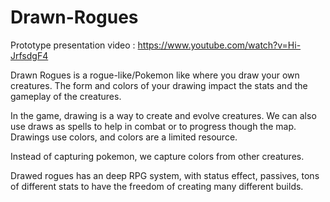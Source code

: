 # Drawn-Rogues
Prototype presentation video : https://www.youtube.com/watch?v=Hi-JrfsdgF4

Drawn Rogues is a rogue-like/Pokemon like where you draw your own creatures. The form and colors of your drawing impact the stats and the gameplay of the creatures.

In the game, drawing is a way to create and evolve creatures. We can also use draws as spells to help in combat or to progress though the map. Drawings use colors, and colors are a limited resource.

Instead of capturing pokemon, we capture colors from other creatures.

Drawed rogues has an deep RPG system, with status effect, passives, tons of different stats to have the freedom of creating many different builds.
